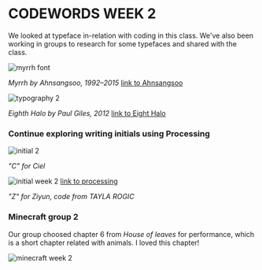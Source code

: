# CODEWORDS WEEK 2

We looked at typeface in-relation with coding in this class. We've also been working in groups to research for some typefaces and shared with the class.

![myrrh font](https://user-images.githubusercontent.com/68975607/91927451-21c26580-ed0c-11ea-812e-547453cc2b5c.jpg)

*Myrrh by Ahnsangsoo, 1992–2015* 
[link to Ahnsangsoo](https://letterformarchive.org/news/from-the-collection-ahn-sang-soo)

![typography 2](https://user-images.githubusercontent.com/68975607/91927729-d5c3f080-ed0c-11ea-93e9-0b277dc0d880.jpg)

*Eighth Halo by Paul Giles, 2012*
[link to Eight Halo](https://www.behance.net/gallery/4774481/Eighth-Halo-Typography)

### Continue exploring writing initials using Processing

![initial 2](https://user-images.githubusercontent.com/68975607/91928871-b7132900-ed0f-11ea-89fc-d2c293898416.jpg)

*"C" for Ciel*

![initial week 2](https://user-images.githubusercontent.com/68975607/91928657-2c322e80-ed0f-11ea-82fd-b1dca48a2b2d.jpg)
[link to processing](file:///Users/cielziyun/Documents/codewords/WEEK%202/initial_Z%20Code%20from%20TAYLA%20ROGIC/index.html)

*"Z" for Ziyun, code from TAYLA ROGIC* 

### Minecraft group 2
Our group choosed chapter 6 from *House of leaves* for performance, which is a short chapter related with animals. I loved this chapter!

![minecraft week 2](https://user-images.githubusercontent.com/68975607/91945829-9fe53300-ed31-11ea-9c03-5390d6f8f116.jpg)







